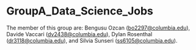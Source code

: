 # GroupA_Data_Science_Jobs

The member of this group are: Bengusu Ozcan (bo2297@columbia.edu), Davide Vaccari (dv2438@columbia.edu), Dylan Rosenthal (dr3118@columbia.edu), and Silvia Sunseri (ss6105@columbia.edu).
